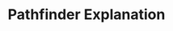 ---
title: "Pathfinder Explanation"
permalink: /projects/pathfinder-explanation
layout: project
description: "This project is a visual way of understanding how the pathfinding algorithms A* Search and Dijkstra work. This projects walks the user through the step by step process of both algorithms."
image: "/assets/images/pathfinder_explanation.png"
technologies:
  - name: "Python"
    icon: "/assets/icons/python.svg"
  - name: "A* Search"
    icon: "/assets/icons/algorithm.svg"
  - name: "Dijkstra's Algorithm"
    icon: "/assets/icons/algorithm.svg"
  - name: "Tkinter"
    icon: "/assets/icons/package.svg"
github: "https://github.com/GWStuart/PythonProjects/tree/main/Pathfinder-Explanation"
features:
  - text: "Support A* Seach and Dijkstra's Algorithm"
  - text: "Programmed in Python using Tkinter as a GUI"
  - text: "Allows the user to see each step of the process"
  - text: "The program alows the user to clearly see:"
    subfeatures:
      - "The direction of shortest return"
      - "Step count"
      - "Value of the heuristic function"
      - "Total cost value of the given cell"
screenshots:
  - "/assets/images/pman.png"
  - "/assets/images/pman.png"
order: 3
---